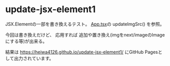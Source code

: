 # update-jsx-element1

JSX.Elementの一部を書き換えるテスト。
[App.tsx](src/App.tsx)の updateImgSrc() を参照。

今回は書き換えだけど、
応用すれば
追加や置き換え(imgをnext/imageのImageにする等)が出来る。

結果は
https://heiwa4126.github.io/update-jsx-element1/
にGitHub Pagesとして出力されています。
